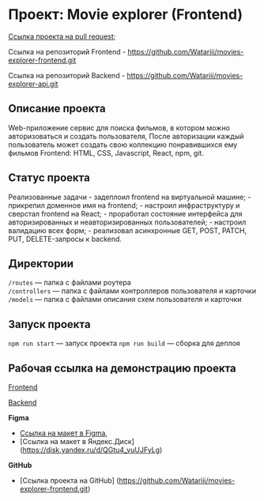 # Проект: Movie explorer (Frontend)

[Ссылка проекта на pull request](https://github.com/Watariii/movies-explorer-frontend/pull/2);

Ссылка на репозиторий Frontend - https://github.com/Watariii/movies-explorer-frontend.git

Ссылка на репозиторий Backend  - https://github.com/Watariii/movies-explorer-api.git

## Описание проекта

Web-приложение сервис для поиска фильмов, в котором можно авторизоваться и создать пользователя, После авторизации каждый пользователь может создать свою коллекцию понравившихся ему фильмов
Frontend: HTML, CSS, Javascript,  React, npm, git.

## Статус проекта

Реализованные задачи
    - задеплоил frontend на виртуальной машине;
    - прикрепил доменное имя на frontend;
    - настроил инфраструктуру и сверстал frontend на React;
    - проработал состояние интерфейса для авторизированных и неавторизированных пользователей;
    - настроил валидацию всех форм;
    - реализовал асинхронные GET, POST, PATCH, PUT, DELETE-запросы к backend.

## Директории

`/routes` — папка с файлами роутера  
`/controllers` — папка с файлами контроллеров пользователя и карточки   
`/models` — папка с файлами описания схем пользователя и карточки  
  
## Запуск проекта

`npm run start` — запуск проекта
`npm run build` — сборка для деплоя

## Рабочая ссылка на демонстрацию проекта

[Frontend](https://movies-explorer.sukhov-nikita.ru/)

[Backend](https://api.movies-explorer.sukhov-nikita.ru/)




**Figma**

* [Ссылка на макет в Figma](https://www.figma.com/file/W0c40pyITATHHAm6E5GKlm/Diploma?type=design&node-id=932-2802&mode=design&t=LTLfCuOH2BrdIWU3-0), 
* [Ссылка на макет в Яндекс.Диск] (https://disk.yandex.ru/d/QGtu4_vuUJFyLg)

**GitHub**

* [Ссылка проекта на GitHub] (https://github.com/Watariii/movies-explorer-frontend.git)
